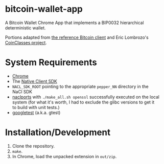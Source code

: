 bitcoin-wallet-app
===

A Bitcoin Wallet Chrome App that implements a BIP0032 hierarchical
deterministic wallet.

Portions adapted from
[the reference Bitcoin client](https://github.com/bitcoin/bitcoin) and
Eric Lombrozo's [CoinClasses project](https://github.com/CodeShark/CoinClasses).

System Requirements
===

* [Chrome](https://www.google.com/chrome/)
* The [Native Client SDK](https://developers.google.com/native-client/sdk/download)
* `NACL_SDK_ROOT` pointing to the appropriate `pepper_NN` directory in the NaCl SDK
* [naclports](https://code.google.com/p/naclports/) with `./make_all.sh openssl` successfully executed on the local system (for what it's worth, I had to exclude the glibc versions to get it to build with unit tests.)
* [googletest](https://code.google.com/p/googletest/) (a.k.a. gtest)

Installation/Development
===

1. Clone the repository.
2. `make`.
3. In Chrome, load the unpacked extension in `out/zip`.
